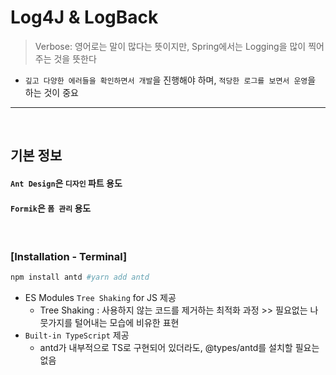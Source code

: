 # Log4J & LogBack
> Verbose: 영어로는 말이 많다는 뜻이지만, Spring에서는 Logging을 많이 찍어주는 것을 뜻한다
* `깊고 다양한 에러들을 확인하면서 개발`을 진행해야 하며, `적당한 로그를 보면서 운영`을 하는 것이 중요

<hr> 
<br>

## 기본 정보

#### `Ant Design`은 `디자인` 파트 용도 
#### `Formik`은 `폼 관리` 용도

<br>

### [Installation - Terminal]
```bash
npm install antd #yarn add antd
```
* ES Modules `Tree Shaking` for JS 제공
  * Tree Shaking : 사용하지 않는 코드를 제거하는 최적화 과정 >> 필요없는 나뭇가지를 털어내는 모습에 비유한 표현
* `Built-in TypeScript` 제공
  * antd가 내부적으로 TS로 구현되어 있더라도, @types/antd를 설치할 필요는 없음

<br>

